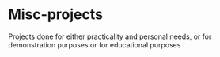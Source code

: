 # Misc-projects
Projects done for either practicality and personal needs, or for demonstration purposes or for educational purposes

